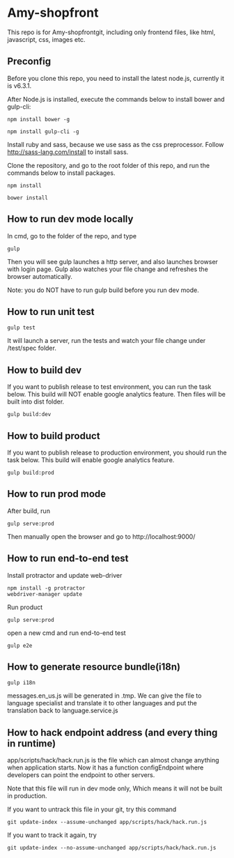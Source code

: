 # Amy-shopfront

 This repo is for Amy-shopfrontgit, including only frontend files, like html, javascript, css, images etc.

## Preconfig

Before you clone this repo, you need to install the latest node.js, currently it is v6.3.1.

After Node.js is installed, execute the commands below to install bower and gulp-cli:
```
npm install bower -g

npm install gulp-cli -g
```
Install ruby and sass, because we use sass as the css preprocessor.
Follow http://sass-lang.com/install to install sass.

Clone the repository, and go to the root folder of this repo, and run the commands below to install packages.
```
npm install

bower install
```

## How to run dev mode locally
In cmd, go to the folder of the repo, and type

```
gulp
```
Then you will see gulp launches a http server, and also launches browser with login page.
Gulp also watches your file change and refreshes the browser automatically.

Note: you do NOT have to run gulp build before you run dev mode.

## How to run unit test
```
gulp test
```
It will launch a server, run the tests and watch your file change under /test/spec folder.

## How to build dev
If you want to publish release to test environment, you can run the task below.
This build will NOT enable google analytics feature. Then files will be built into dist folder.

```
gulp build:dev
```

## How to build product
If you want to publish release to production environment, you should run the task below.
This build will enable google analytics feature.

```
gulp build:prod
```

## How to run prod mode
After build, run
```
gulp serve:prod
```
Then manually open the browser and go to http://localhost:9000/

## How to run end-to-end test

Install protractor and update web-driver
```
npm install -g protractor
webdriver-manager update
```
Run product
```
gulp serve:prod
```
open a new cmd and run end-to-end test
```
gulp e2e
```

## How to generate resource bundle(i18n)
```
gulp i18n
```
messages.en_us.js will be generated in .tmp. We can give the file to language specialist and translate it to other languages and put the translation back to language.service.js

## How to hack endpoint address (and every thing in runtime)
app/scripts/hack/hack.run.js is the file which can almost change anything when application starts.
Now it has a function configEndpoint where developers can point the endpoint to other servers.

Note that this file will run in dev mode only, Which means it will not be built in production.

If you want to untrack this file in your git, try this command
```
git update-index --assume-unchanged app/scripts/hack/hack.run.js
```

If you want to track it again, try
```
git update-index --no-assume-unchanged app/scripts/hack/hack.run.js
```
